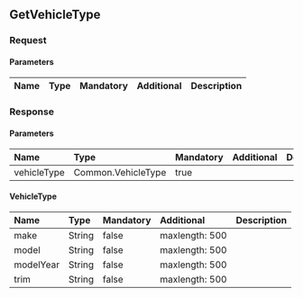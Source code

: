 ## GetVehicleType

### Request
#### Parameters
|Name|Type|Mandatory|Additional|Description|
|:---|:---|:--------|:---------|:----------|
### Response
#### Parameters
|Name|Type|Mandatory|Additional|Description|
|:---|:---|:--------|:---------|:----------|
|vehicleType|Common.VehicleType|true|||
#### VehicleType
|Name|Type|Mandatory|Additional|Description|
|:---|:---|:--------|:---------|:----------|
|make|String|false|maxlength: 500||
|model|String|false|maxlength: 500||
|modelYear|String|false|maxlength: 500||
|trim|String|false|maxlength: 500||
